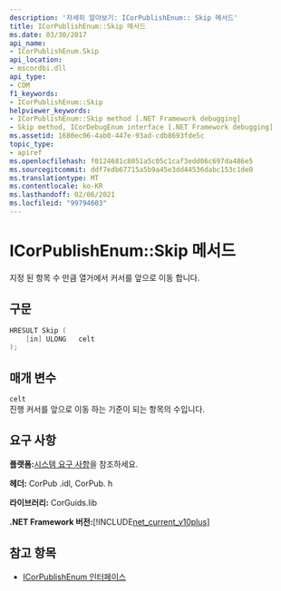 ```yaml
---
description: '자세히 알아보기: ICorPublishEnum:: Skip 메서드'
title: ICorPublishEnum::Skip 메서드
ms.date: 03/30/2017
api_name:
- ICorPublishEnum.Skip
api_location:
- mscordbi.dll
api_type:
- COM
f1_keywords:
- ICorPublishEnum::Skip
helpviewer_keywords:
- ICorPublishEnum::Skip method [.NET Framework debugging]
- Skip method, ICorDebugEnum interface [.NET Framework debugging]
ms.assetid: 1680ec06-4ab0-447e-93ad-cdb8693fde5c
topic_type:
- apiref
ms.openlocfilehash: f0124681c8051a5c05c1caf3edd06c697da486e5
ms.sourcegitcommit: ddf7edb67715a5b9a45e3dd44536dabc153c1de0
ms.translationtype: MT
ms.contentlocale: ko-KR
ms.lasthandoff: 02/06/2021
ms.locfileid: "99794603"
---
```

# <a name="icorpublishenumskip-method"></a>ICorPublishEnum::Skip 메서드

지정 된 항목 수 만큼 열거에서 커서를 앞으로 이동 합니다.  
  
## <a name="syntax"></a>구문  
  
```cpp  
HRESULT Skip (  
    [in] ULONG   celt  
);  
```  
  
## <a name="parameters"></a>매개 변수  

 `celt`  
 진행 커서를 앞으로 이동 하는 기준이 되는 항목의 수입니다.  
  
## <a name="requirements"></a>요구 사항  

 **플랫폼:**[시스템 요구 사항](../../get-started/system-requirements.md)을 참조하세요.  
  
 **헤더:** CorPub .idl, CorPub. h  
  
 **라이브러리:** CorGuids.lib  
  
 **.NET Framework 버전:**[!INCLUDE[net_current_v10plus](../../../../includes/net-current-v10plus-md.md)]  
  
## <a name="see-also"></a>참고 항목

- [ICorPublishEnum 인터페이스](icorpublishenum-interface.md)
